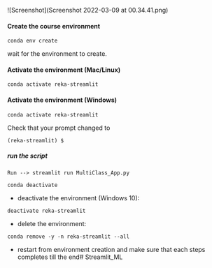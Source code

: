 

![Screenshot](Screenshot 2022-03-09 at 00.34.41.png)
#### Create the course environment

```
conda env create
```

wait for the environment to create.

#### Activate the environment (Mac/Linux)
```
conda activate reka-streamlit
```

#### Activate the environment (Windows)
```
conda activate reka-streamlit
```

Check that your prompt changed to

```
(reka-streamlit) $
```
##### run the script
```
Run --> streamlit run MultiClass_App.py
```

```
conda deactivate
```

- deactivate the environment (Windows 10):

```
deactivate reka-streamlit
```

- delete the environment:

```
conda remove -y -n reka-streamlit --all
```

- restart from environment creation and make sure that each steps completes till the end# Streamlit_ML

